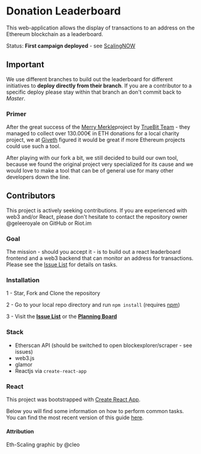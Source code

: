 # Donation Leaderboard
This web-application allows the display of transactions to an address on the Ethereum blockchain as a leaderboard.

Status: **First campaign deployed** - see [ScalingNOW](https://scalingnow.giveth.io)

## Important
We use different branches to build out the leaderboard for different initiatives to **deploy directly from their branch**. If you are a contributor to a specific deploy please stay within that branch an don't commit back to *Master*.

### Primer
After the great success of the [Merry Merkle](https://merrymerkle.com)project by [TrueBit Team](https://truebit.io/) - they managed to collect over 130.000€ in ETH donations for a local charity project, we at [Giveth](https://giveth.io) figured it would be great if more Ethereum projects could use such a tool.

After playing with our fork a bit, we still decided to build our own tool, because we found the original project very specialized for its cause and we would love to make a tool that can be of general use for many other developers down the line.

## Contributors
This project is actively seeking contributions. If you are experienced with web3 and/or React, please don't hesitate to contact the repository owner @geleeroyale on GitHub or Riot.im

### Goal
The mission - should you accept it - is to build out a react leaderboard frontend and a web3 backend that can monitor an address for transactions. Please see the [Issue List](https://github.com/geleeroyale/eth-leaderboard/issues) for details on tasks.

### Installation

1 - Star, Fork and Clone the repository

2 - Go to your local repo directory and run ```npm install``` (requires [npm](https://www.npmjs.com/))

3 - Visit the **[Issue List](https://github.com/geleeroyale/eth-leaderboard/issues)** or the **[Planning Board](https://github.com/geleeroyale/eth-leaderboard#boards?repos=121978742)**

### Stack
  - Etherscan API (should be switched to open blockexplorer/scraper - see issues)
  - web3.js
  - glamor
  - Reactjs via ```create-react-app```

### React

This project was bootstrapped with [Create React App](https://github.com/facebookincubator/create-react-app).

Below you will find some information on how to perform common tasks.<br>
You can find the most recent version of this guide [here](https://github.com/facebookincubator/create-react-app/blob/master/packages/react-scripts/template/README.md).

#### Attribution
Eth-Scaling graphic by @cleo
